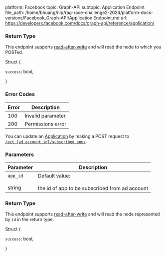 platform: Facebook
topic: Graph-API
subtopic: Application Endpoint
file_path: /home/bhuang/nlp/rag-race-challenge2-2024/platform-docs-versions/Facebook_Graph-API/Application Endpoint.md
url: https://developers.facebook.com/docs/graph-api/reference/application/

### Return Type

This endpoint supports [read-after-write](https://developers.facebook.com/docs/graph-api/advanced/#read-after-write) and will read the node to which you POSTed.

Struct {

`success`: bool,

}

### Error Codes

| Error | Description |
| --- | --- |
| 100 | Invalid parameter |
| 200 | Permissions error |

You can update an [Application](https://developers.facebook.com/docs/graph-api/reference/application/) by making a POST request to [`/act_{ad_account_id}/subscribed_apps`](https://developers.facebook.com/docs/marketing-api/reference/ad-account/subscribed_apps/).

### Parameters

| Parameter | Description |
| --- | --- |
| `app_id`<br><br>string | Default value:<br><br>the id of app to be subscribed from ad account |

### Return Type

This endpoint supports [read-after-write](https://developers.facebook.com/docs/graph-api/advanced/#read-after-write) and will read the node represented by `id` in the return type.

Struct {

`success`: bool,

}